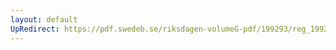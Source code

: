 ```yaml
---
layout: default
UpRedirect: https://pdf.swedeb.se/riksdagen-volumeG-pdf/199293/reg_199293/reg_199293_0006.pdf
---
```

